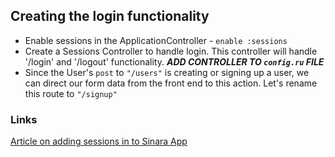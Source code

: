 ## Creating the login functionality

- Enable sessions in the ApplicationController - `enable :sessions`
- Create a Sessions Controller to handle login. This controller will handle '/login' and '/logout' functionality. ***ADD CONTROLLER TO `config.ru` FILE***
- Since the User's `post` to `"/users"` is creating or signing up a user, we can direct our form data from the front end to this action. Let's rename this route to `"/signup"`

### Links
[Article on adding sessions in to Sinara App](https://webapps-for-beginners.rubymonstas.org/sessions/sinatra_sessions.html)
